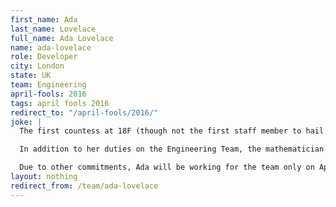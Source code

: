 ```yaml
---
first_name: Ada
last_name: Lovelace
full_name: Ada Lovelace
name: ada-lovelace
role: Developer
city: London
state: UK
team: Engineering
april-fools: 2016
tags: april fools 2016
redirect_to: "/april-fools/2016/"
joke: |
  The first countess at 18F (though not the first staff member to hail from England), Ada developed the first algorithm carried out by a machine. She looks forward to bringing insight to our government; among other projects, she'll be working to digitize paper processes.

  In addition to her duties on the Engineering Team, the mathematician and writer will also play a leadership role on the Infrastructure Team. She'll be working out of the office of our friends in the UK at GDS.

  Due to other commitments, Ada will be working for the team only on April 1st. If you'd like to join Ada (and not just for April 1) you can <a href="https://pages.18f.gov/joining-18f/">see all of our openings and learn more about working at 18F</a>.)
layout: nothing
redirect_from: /team/ada-lovelace
---
```


